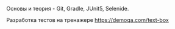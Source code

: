 Основы и теория - Git, Gradle, JUnit5, Selenide.

Разработка тестов на тренажере https://demoqa.com/text-box

